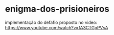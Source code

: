 # enigma-dos-prisioneiros
implementação do defafio proposto no video: https://www.youtube.com/watch?v=fA3CTGpPVvA
